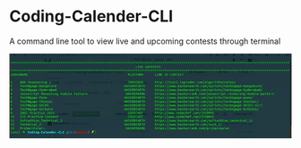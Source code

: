 # Coding-Calender-CLI

A command line tool to view live and upcoming contests through terminal

![Screenshot](https://raw.githubusercontent.com/iamshubh22/Coding-Calender-CLI/master/screenshots/Screenshot.jpg)
